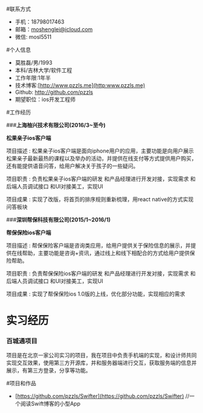 #联系方式
* 手机：18798017463
* 邮箱：moshenglei@icloud.com
* 微信: mosl5511

#个人信息
* 莫胜磊/男/1993
* 本科/吉林大学/软件工程
* 工作年限:1年半
* 技术博客:[http://www.pzzls.me](http:www.pzzls.me)
* Github: http://github.com/pzzls
* 期望职位：ios开发工程师

#工作经历

###**上海柚兴技术有限公司(2016/3~至今)**

**松果亲子ios客户端**

项目描述 :
	松果亲子ios客户端是面向iphone用户的应用，主要功能是向用户展示松果亲子最新最热的课程以及举办的活动，并提供在线支付等方式提供用户购买，还有能提供语音问答，给用户解决关于孩子的一些疑问。
	
项目职责 :
负责松果亲子ios客户端的研发 
和产品经理进行开发对接，实现需求 
和后端人员调试接口 
和UI对接美工，实现UI

项目成果 :
	实现了改版，将首页的排序规则重新梳理，用react native的方式实现问答板块

###**深圳帮保科技有限公司(2015/1~2016/1)**

**帮保保险ios客户端**

项目描述 :
	帮保保险客户端是咨询类应用，给用户提供关于保险信息的展示，并提供在线帮助，主要功能是咨询+资讯，通过线上和线下相配合的方式给用户提供保险帮助。

项目职责 :
	负责帮保保险ios客户端的研发 
	和产品经理进行开发对接，实现需求 
	和后端人员调试接口 
	和UI对接美工，实现UI

项目成果 :
	实现了帮保保险ios 1.0版的上线，优化部分功能，实现相应的需求

# 实习经历

### **百城通项目**

项目是在北京一家公司实习的项目，我在项目中负责手机端的实现，和设计师共同实现交互效果，使用第三方开源库，并和服务器端进行交互，获取服务端的信息并展示，有第三方登录，分享等功能。

#项目和作品

* [https://github.com/pzzls/Swifter](https://github.com/pzzls/Swifter) //一个阅读Swift博客的小型App







